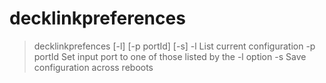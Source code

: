 # decklinkpreferences

>decklinkprefences [-l] [-p portId] [-s]
>	-l           List current configuration
>	-p portId    Set input port to one of those listed by the -l option
>	-s           Save configuration across reboots

